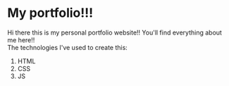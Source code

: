 # My portfolio!!!

Hi there this is my personal portfolio website!!
You'll find everything about me here!!  
The technologies I've used to create this:
1. HTML
2. CSS
3. JS
